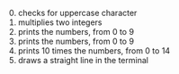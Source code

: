 0. checks for uppercase character
2. multiplies two integers
3. prints the numbers, from 0 to 9
4. prints the numbers, from 0 to 9
5. prints 10 times the numbers, from 0 to 14
6. draws a straight line in the terminal

